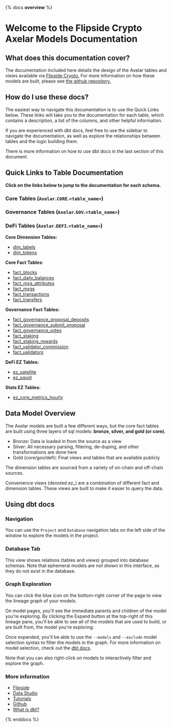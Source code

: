 {% docs __overview__ %}

# Welcome to the Flipside Crypto Axelar Models Documentation

## **What does this documentation cover?**
The documentation included here details the design of the Axelar
 tables and views available via [Flipside Crypto.](https://flipsidecrypto.xyz/) For more information on how these models are built, please see [the github repository.](https://github.com/flipsideCrypto/axelar-models/)

## **How do I use these docs?**
The easiest way to navigate this documentation is to use the Quick Links below. These links will take you to the documentation for each table, which contains a description, a list of the columns, and other helpful information.

If you are experienced with dbt docs, feel free to use the sidebar to navigate the documentation, as well as explore the relationships between tables and the logic building them.

There is more information on how to use dbt docs in the last section of this document.

## **Quick Links to Table Documentation**

**Click on the links below to jump to the documentation for each schema.**

### Core Tables (`Axelar`.`CORE`.`<table_name>`)
### Governance Tables (`Axelar`.`GOV`.`<table_name>`)
### DeFi Tables (`Axelar`.`DEFI`.`<table_name>`)


**Core Dimension Tables:**
- [dim_labels](#!/model/model.axelar_models.core__dim_labels)
- [dim_tokens](#!/model/model.axelar_models.core__dim_tokens)

**Core Fact Tables:**
- [fact_blocks](#!/model/model.axelar_models.core__fact_blocks)
- [fact_daily_balances](#!/model/model.axelar_models.core__fact_daily_balances)
- [fact_msg_attributes](#!/model/model.axelar_models.core__fact_msg_attributes)
- [fact_msgs](#!/model/model.axelar_models.core__fact_msgs)
- [fact_transactions](#!/model/model.axelar_models.core__fact_transactions)
- [fact_transfers](#!/model/model.axelar_models.core__fact_transfers)

**Governance Fact Tables:**
- [fact_governance_proposal_deposits](#!/model/model.axelar_models.gov__fact_governance_proposal_deposits)
- [fact_governance_submit_proposal](#!/model/model.axelar_models.gov__fact_governance_submit_proposal)
- [fact_governance_votes](#!/model/model.axelar_models.gov__fact_governance_votes)
- [fact_staking](#!/model/model.axelar_models.gov__fact_staking)
- [fact_staking_rewards](#!/model/model.axelar_models.gov__fact_staking_rewards)
- [fact_validator_commission](#!/model/model.axelar_models.gov__fact_validator_commission)
- [fact_validators](#!/model/model.axelar_models.gov__fact_validators)

**DeFi EZ Tables:**
- [ez_satellite](#!/model/model.axelar_models.defi__ez_satellite)
- [ez_squid](#!/model/model.axelar_models.defi__ez_squid)

**Stats EZ Tables:**
- [ez_core_metrics_hourly](#!/model/model.axelar_models.ez_core_metrics_hourly)

## **Data Model Overview**

The Axelar models are built a few different ways, but the core fact tables are built using three layers of sql models: **bronze, silver, and gold (or core).**

- Bronze: Data is loaded in from the source as a view
- Silver: All necessary parsing, filtering, de-duping, and other transformations are done here
- Gold (core/gov/defi): Final views and tables that are available publicly

The dimension tables are sourced from a variety of on-chain and off-chain sources.

Convenience views (denoted ez_) are a combination of different fact and dimension tables. These views are built to make it easier to query the data.

## **Using dbt docs**
### Navigation

You can use the ```Project``` and ```Database``` navigation tabs on the left side of the window to explore the models in the project.

### Database Tab

This view shows relations (tables and views) grouped into database schemas. Note that ephemeral models are *not* shown in this interface, as they do not exist in the database.

### Graph Exploration

You can click the blue icon on the bottom-right corner of the page to view the lineage graph of your models.

On model pages, you'll see the immediate parents and children of the model you're exploring. By clicking the Expand button at the top-right of this lineage pane, you'll be able to see all of the models that are used to build, or are built from, the model you're exploring.

Once expanded, you'll be able to use the ```--models``` and ```--exclude``` model selection syntax to filter the models in the graph. For more information on model selection, check out the [dbt docs](https://docs.getdbt.com/docs/model-selection-syntax).

Note that you can also right-click on models to interactively filter and explore the graph.


### **More information**
- [Flipside](https://flipsidecrypto.xyz/)
- [Data Studio](https://flipsidecrypto.xyz/edit)
- [Tutorials](https://docs.flipsidecrypto.com/our-data/tutorials)
- [Github](https://github.com/FlipsideCrypto/axelar-models)
- [What is dbt?](https://docs.getdbt.com/docs/introduction)

{% enddocs %}